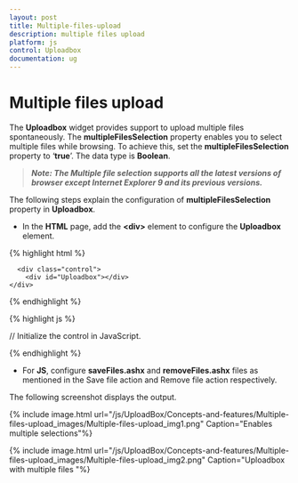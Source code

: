```yaml
---
layout: post
title: Multiple-files-upload
description: multiple files upload
platform: js
control: Uploadbox
documentation: ug
---
```


# Multiple files upload

The **Uploadbox** widget provides support to upload multiple files spontaneously. The **multipleFilesSelection** property enables you to select multiple files while browsing.  To achieve this, set the **multipleFilesSelection** property to ‘**true**’. The data type is **Boolean**.

> _**Note: The Multiple file selection supports all the latest versions of browser except Internet Explorer 9 and its previous versions.**_



The following steps explain the configuration of **multipleFilesSelection** property in **Uploadbox**. 

* In the **HTML** page, add the **&lt;div&gt;** element to configure the **Uploadbox** element.


{% highlight html %}


      <div class="control">
        <div id="Uploadbox"></div>
    </div>

{% endhighlight %}

{% highlight js %}



// Initialize the control in JavaScript.
<script type="text/javascript">
        $(function () {
//Declaration.
            $("#Uploadbox").ejUploadbox({
                saveUrl: "saveFiles.ashx",
                removeUrl: "removeFiles.ashx",
                multipleFilesSelection: true
            });
        });
    </script>

{% endhighlight %}

* For **JS**, configure **saveFiles.ashx** and **removeFiles.ashx** files as mentioned in the Save file action and Remove file action respectively.

The following screenshot displays the output.



{% include image.html url="/js/UploadBox/Concepts-and-features/Multiple-files-upload_images/Multiple-files-upload_img1.png" Caption="Enables multiple selections"%}



{% include image.html url="/js/UploadBox/Concepts-and-features/Multiple-files-upload_images/Multiple-files-upload_img2.png" Caption="Uploadbox with multiple files       "%}

